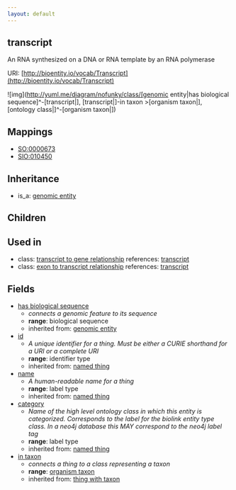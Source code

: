 ```yaml
---
layout: default
---
```


## transcript


An RNA synthesized on a DNA or RNA template by an RNA polymerase

URI: [http://bioentity.io/vocab/Transcript](http://bioentity.io/vocab/Transcript)


![img](http://yuml.me/diagram/nofunky/class/[genomic entity|has biological sequence]^-[transcript|], [transcript|]-in taxon >[organism taxon|], [ontology class|]^-[organism taxon|])
## Mappings

 * [SO:0000673](http://purl.obolibrary.org/obo/SO_0000673)
 * [SIO:010450](http://semanticscience.org/resource/SIO_010450)

## Inheritance

 *  is_a: [genomic entity](GenomicEntity.html)

## Children


## Used in

 *  class: [transcript to gene relationship](TranscriptToGeneRelationship.html) references: [transcript](Transcript.html)
 *  class: [exon to transcript relationship](ExonToTranscriptRelationship.html) references: [transcript](Transcript.html)

## Fields

 * [has biological sequence](has_biological_sequence.html)
    * _connects a genomic feature to its sequence_
    * __range__: biological sequence
    * inherited from: [genomic entity](GenomicEntity.html)
 * [id](id.html)
    * _A unique identifier for a thing. Must be either a CURIE shorthand for a URI or a complete URI_
    * __range__: identifier type
    * inherited from: [named thing](NamedThing.html)
 * [name](name.html)
    * _A human-readable name for a thing_
    * __range__: label type
    * inherited from: [named thing](NamedThing.html)
 * [category](category.html)
    * _Name of the high level ontology class in which this entity is categorized. Corresponds to the label for the biolink entity type class. In a neo4j database this MAY correspond to the neo4j label tag_
    * __range__: label type
    * inherited from: [named thing](NamedThing.html)
 * [in taxon](in_taxon.html)
    * _connects a thing to a class representing a taxon_
    * __range__: [organism taxon](OrganismTaxon.html)
    * inherited from: [thing with taxon](ThingWithTaxon.html)
